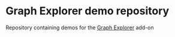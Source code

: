 # Graph Explorer demo repository
Repository containing demos for the [Graph Explorer](https://vaadin.com/directory#!addon/graph-explorer-vaadin-7) add-on 

